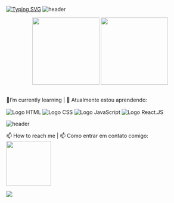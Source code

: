 
[![Typing SVG](https://readme-typing-svg.herokuapp.com?font=Parkinsans&weight=500&pause=1000&color=6E6E6E&center=verdadeiro&vCenter=verdadeiro&repeat=verdadeiro&random=falso&width=600&height=60&lines=Hello%2C+my+name+is+Maria+Eduarda;Ol%C3%A1%2C+Eu+me+chamo+Maria+Eduarda.;I+am+a+Software+Engineering+student;Sou+estudante+de+Engenharia+de+Software.;%F0%9F%8C%9F%F0%9F%8C%88+Welcome+to+my+Repository!!+%F0%9F%8C%88%F0%9F%8C%9F;%F0%9F%8C%9F%F0%9F%8C%88+Seja+Bem+vindos+ao+meu+reposit%C3%B3rio!!+%F0%9F%8C%88%F0%9F%8C%9F)](https://git.io/typing-svg)
![header](https://capsule-render.vercel.app/api?type=soft&color=gradient&height=5)

<div align="center">
       <img height="180px" src="https://github-readme-stats.vercel.app/api?username=MariEDaitx&show_icons=true&theme=radical&include_all_commits=true&count_private=true"/>
      <img height="180px" src="https://github-readme-stats.vercel.app/api/top-langs/?username=MariEDaitx&layout=compact&langs_count=7&theme=radical"/>
</div>

##
🌱I’m currently learning | 🌱 Atualmente estou aprendendo:


 <img align="center" alt="Logo HTML" src="https://img.shields.io/badge/HTML5-E34F26?style=for-the-badge&logo=html5&logoColor=white" />
   <img align="center" alt="Logo CSS" src="https://img.shields.io/badge/CSS3-1572B6?style=for-the-badge&logo=css3&logoColor=white" />
   <img align="center" alt="Logo JavaScript" src="https://img.shields.io/badge/JavaScript-F7DF1E?style=for-the-badge&logo=javascript&logoColor=black" />
   <img align="center" alt="Logo React.JS" src="https://img.shields.io/badge/React-20232A?style=for-the-badge&logo=react&logoColor=61DAFB" />

 ![header](https://capsule-render.vercel.app/api?type=soft&color=gradient&height=5)



📫 How to reach me | 📫 Como entrar em contato comigo:
 <img height="120px" src="https://cdn.discordapp.com/attachments/1118705853097328773/1118706345047236660/gifgithub.gif"/> 
 <div >
<a target="_blank" style="display: inline-block;" href="https://www.linkedin.com/in/maria-eduarda-santos-daitx-157b05334"><img src="https://img.shields.io/badge/-LinkedIn-%230077B5?style=for-the-badge&logo=linkedin&logoColor=white" ></a>
</div>
<!--
**MariEDaitx/MariEDaitx** is a ✨ _special_ ✨ repository because its `README.md` (this file) appears on your GitHub profile.

Here are some ideas to get you started:

- 🔭 I’m currently working on ...
-  
- 👯 I’m looking to collaborate on ...
- 🤔 I’m looking for help with ...
- 💬 Ask me about ...
- 📫 How to reach me: ...
- 😄 Pronouns: ...
- ⚡ Fun fact: ...
-->
